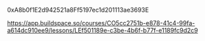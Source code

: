 0xA8b0f1E2d942521a8Ff5197ec1d201113ae3693E

https://app.buildspace.so/courses/CO5cc2751b-e878-41c4-99fa-a614dc910ee9/lessons/LEf501189e-c3be-4b6f-b77f-e1189fc9d2c9
